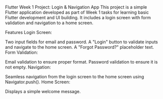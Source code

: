 Flutter Week 1 Project: Login & Navigation App
This project is a simple Flutter application developed as part of Week 1 tasks for learning basic Flutter development and UI building. It includes a login screen with form validation and navigation to a home screen.

Features
Login Screen:

Two input fields for email and password.
A "Login" button to validate inputs and navigate to the home screen.
A "Forgot Password?" placeholder text.
Form Validation:

Email validation to ensure proper format.
Password validation to ensure it is not empty.
Navigation:

Seamless navigation from the login screen to the home screen using Navigator.push().
Home Screen:

Displays a simple welcome message.